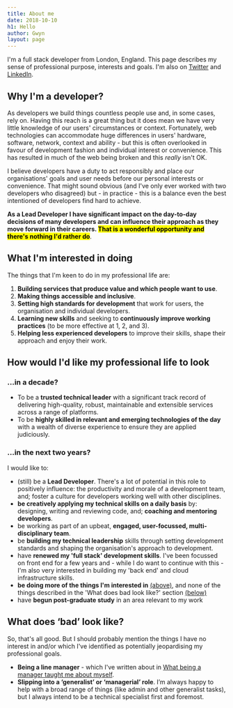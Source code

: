 ```yaml
---
title: About me
date: 2018-10-10
h1: Hello
author: Gwyn
layout: page
---
```


I'm a full stack developer from London, England. This page describes my sense of professional purpose, interests and goals. I'm also on [Twitter](https://twitter.com/gtvjones) and [LinkedIn](https://www.linkedin.com/in/gtvjones/).

## Why I'm a developer?

As developers we build things countless people use and, in some cases, rely on. Having this reach is a great thing but it does mean we have very little knowledge of our users' circumstances or context. Fortunately, web technologies can accommodate huge differences in users' hardware, software, network, context and ability - but this is often overlooked in favour of development fashion and individual interest or convenience. This has resulted in much of the web being broken and this _really_ isn't OK. 

I believe developers have a duty to act responsibly and place our organisations' goals and user needs before our personal interests or convenience. That might sound obvious (and I've only ever worked with two developers who disagreed) but - in practice - this is a balance even the best intentioned of developers find hard to achieve. 

**As a Lead Developer I have significant impact on the day-to-day decisions of many  developers and  can influence their approach as they move forward in their careers. <mark>That is a wonderful opportunity and there's nothing I'd rather do</mark>**. 

## What I'm interested in doing

The things that I'm keen to do in my professional life are:

1. **Building services that produce value and which people want to use**.
2. **Making things accessible and inclusive**.
3. **Setting high standards for development** that work for users, the organisation and individual developers.
4. **Learning new skills** and seeking to **continuously improve working practices** (to be more effective at 1, 2, and 3).
5. **Helping less experienced developers** to improve their skills, shape their approach and enjoy their work.


## How would I'd like my professional life to look

### ...in a decade?
* To be a **trusted technical leader** with a significant track record of delivering high-quality, robust, maintainable and extensible services across a range of platforms.
* To be **highly skilled in relevant and emerging technologies of the day** with a wealth of diverse experience to ensure they are applied judiciously.

### ...in the next two years?

I would like to:

* (still) be a **Lead Developer**. There's a lot of potential in this role to positively influence: the productivity and morale of a development team, and; foster a culture for developers working well with other disciplines. 
* **be creatively applying my technical skills on a daily basis** by: designing, writing and reviewing code, and; **coaching and mentoring developers**.
* be working as part of an upbeat, **engaged, user-focussed, multi-disciplinary team**.
* be **building my technical leadership** skills through setting development standards and shaping the organisation's approach to development.
* have **renewed my 'full stack' development skills**. I've been focussed on front end for a few years and - while I do want to continue with this - I'm also very interested in building my 'back end' and cloud infrastructure skills.
* **be doing more of the things I'm interested in** [(above)](#what-im-interested-in-doing), and none of the things described in the 'What does bad look like?' section [(below)](#what-does-bad-look-like)
* have **begun post-graduate study** in an area relevant to my work

## What does ‘bad’ look like?

So, that's all good. But I should probably mention the things I have no interest in and/or which I've identified as potentially jeopardising my professional goals.

* **Being a line manager** - which I've written about in [What being a manager taught me about myself](/2019/10/30/what-being-a-manager-taught-me-about-myself.html).
* **Slipping into a ‘generalist’ or ‘managerial’ role**. I’m always happy to help with a broad range of things (like admin and other generalist tasks), but I always intend to be a technical specialist first and foremost.